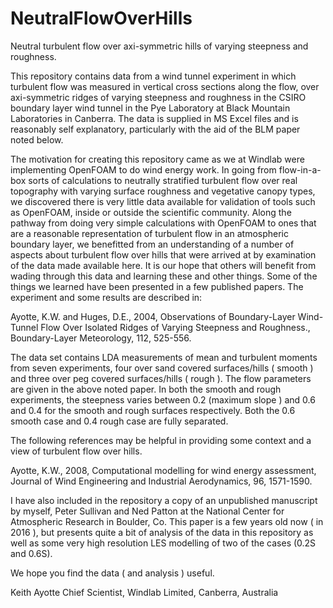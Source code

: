 # NeutralFlowOverHills
Neutral turbulent flow over axi-symmetric hills of varying steepness and roughness.

This repository contains data from a wind tunnel experiment in which turbulent flow was measured in vertical cross sections along the flow, over axi-symmetric ridges of varying steepness and roughness in the CSIRO boundary layer wind tunnel in the Pye Laboratory at Black Mountain Laboratories in Canberra.  The data is supplied in MS Excel files and is reasonably self explanatory, particularly with the aid of the BLM paper noted below.

The motivation for creating this repository came as we at Windlab were implementing OpenFOAM to do wind energy work.  In going from flow-in-a-box sorts of calculations to neutrally stratified turbulent flow over real topography with varying surface roughness and vegetative canopy types, we discovered there is very little data available for validation of tools such as OpenFOAM, inside or outside the scientific community.  Along the pathway from doing very simple calculations with OpenFOAM to ones that are a reasonable representation of turbulent flow in an atmospheric boundary layer, we benefitted from an understanding of a number of aspects about turbulent flow over hills that were arrived at by examination of the data made available here.  It is our hope that others will benefit from wading through this data and learning these and other things.  Some of the things we learned have been presented in a few published papers.  The experiment and some results are described in:

Ayotte, K.W. and Huges, D.E., 2004, Observations of Boundary-Layer Wind-Tunnel Flow Over Isolated Ridges of Varying Steepness and Roughness., Boundary-Layer Meteorology, 112, 525-556.

The data set contains LDA measurements of mean and turbulent moments from seven experiments, four over sand covered surfaces/hills ( smooth ) and three over peg covered surfaces/hills ( rough ). The flow parameters are given in the above noted paper. In both the smooth and rough experiments, the steepness varies between 0.2 (maximum slope ) and 0.6 and 0.4 for the smooth and rough surfaces respectively. Both the 0.6 smooth case and 0.4 rough case are fully separated.

The following references may be helpful in providing some context and a view of turbulent flow over hills.

Ayotte, K.W., 2008, Computational modelling for wind energy assessment, Journal of Wind Engineering and Industrial Aerodynamics, 96, 1571-1590.

I have also included in the repository a copy of an unpublished manuscript by myself, Peter Sullivan and Ned Patton at the National Center for Atmospheric Research in Boulder, Co.  This paper is a few years old now ( in 2016 ), but presents quite a bit of analysis of the data in this repository as well as some very high resolution LES modelling of two of the cases (0.2S and 0.6S).     

We hope you find the data ( and analysis ) useful.

Keith Ayotte
Chief Scientist, Windlab Limited, Canberra, Australia

